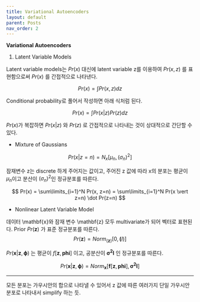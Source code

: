 ```yaml
---
title: Variational Autoencoders
layout: default
parent: Posts
nav_order: 2
---
```


**Variational Autoencoders**  

1. Latent Variable Models  

Latent variable models는 $Pr(x)$ 대신에 latent variable z를 이용하여 $Pr(x,z)$ 를 표현함으로써 $Pr(x)$ 를 간접적으로 나타낸다.

$$
Pr(x) = \int Pr(x,z)dz
$$

Conditional probability로 풀어서 작성하면 아래 식처럼 된다.

$$
Pr(x) = \int Pr(x \vert z)Pr(z)dz
$$

$Pr(x)$가 복잡하면 $Pr(x \vert z)$ 와 $Pr(z)$ 로 간접적으로 나타내는 것이 상대적으로 간단할 수 있다.  

- Mixture of Gaussians  

$$
Pr(x \vert z = n) = N_x [\mu _n, (\sigma _n)^2]
$$

잠재변수 z는 discrete 하게 주어지는 값이고, 주어진 z 값에 따라 x의 분포는 평균이 $\mu _n$이고 분산이 $(\sigma _n)^2$인 정규분포를 따른다. 

$$
Pr(x) = \sum\limits_{i=1}^N Pr(x, z=n) = \sum\limits_{i=1}^N Pr(x \vert z=n) \dot Pr(z=n)
$$


- Nonlinear Latent Variable Model  

데이터 \mathbf{x}와 잠재 변수 \mathbf{z} 모두 multivariate가 되어 벡터로 표현된다.
Prior $Pr(\mathbf{z})$ 가 표준 정규분포를 따른다.
$$
Pr(\mathbf{z}) = Norm_(\mathbf{z})[0, \mathbf(I)]
$$

$Pr(\mathbf{x} \vert \mathbf{z}, \mathbf{\phi})$ 는 평균이 $f[\mathbf{z}, \mathbf{phi}]$ 이고, 공분산이 $\mathbf{\sigma ^2}\mathbf{I}$ 인 정규분포를 따른다. 


$$
Pr(\mathbf{x} \vert \mathbf{z}, \mathbf{\phi}) = Norm_\mathbf{x} [\mathbf{f}[\mathbf{z}, \mathbf{phi}], \mathbf{\sigma ^2}\mathbf{I}]
$$



---

모든 분포는 가우시안의 합으로 나타낼 수 있어서 z 값에 따른 여러가지 단일 가우시안 분포로 나타내서 simplify 하는 듯.
